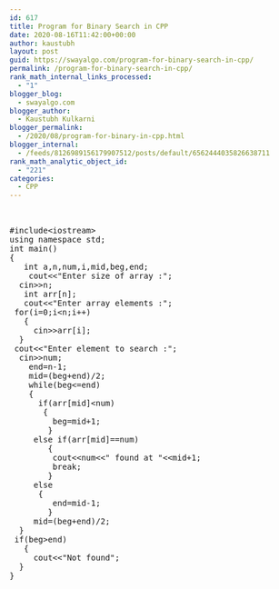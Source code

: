 ```yaml
---
id: 617
title: Program for Binary Search in CPP
date: 2020-08-16T11:42:00+00:00
author: kaustubh
layout: post
guid: https://swayalgo.com/program-for-binary-search-in-cpp/
permalink: /program-for-binary-search-in-cpp/
rank_math_internal_links_processed:
  - "1"
blogger_blog:
  - swayalgo.com
blogger_author:
  - Kaustubh Kulkarni
blogger_permalink:
  - /2020/08/program-for-binary-in-cpp.html
blogger_internal:
  - /feeds/8126989156179907512/posts/default/6562444035826638711
rank_math_analytic_object_id:
  - "221"
categories:
  - CPP
---
```

<pre><br /><br />#include&lt;iostream><br />using namespace std;<br />int main()<br />{<br />	int a,n,num,i,mid,beg,end;<br />	cout&lt;&lt;"Enter size of array :";<br />	cin>>n;<br />	int arr[n];<br />	cout&lt;&lt;"Enter array elements :";<br />	for(i=0;i&lt;n;i++)<br />	{<br />		cin>>arr[i];<br />	}<br />	cout&lt;&lt;"Enter element to search :";<br />	cin>>num;<br />    end=n-1;<br />    mid=(beg+end)/2;<br />    while(beg&lt;=end)<br />    {<br />    	if(arr[mid]&lt;num)<br />    	{<br />    		beg=mid+1;<br />		}<br />		else if(arr[mid]==num)<br />		{<br />			cout&lt;&lt;num&lt;&lt;" found at "&lt;&lt;mid+1;<br />			break;<br />		}<br />		else<br />		{<br />			end=mid-1;<br />		}<br />		mid=(beg+end)/2;<br />	}<br />	if(beg>end)<br />	{<br />		cout&lt;&lt;"Not found";<br />	}<br />}<br /><br /><br /></pre>